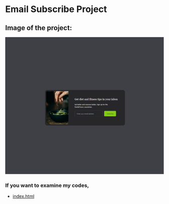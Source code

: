 # Email Subscribe Project

## Image of the project:

![Alt text](./images/email-subscribe.png "Email subscribe project")

### If you want to examine my codes,

- [index.html](index.html)
